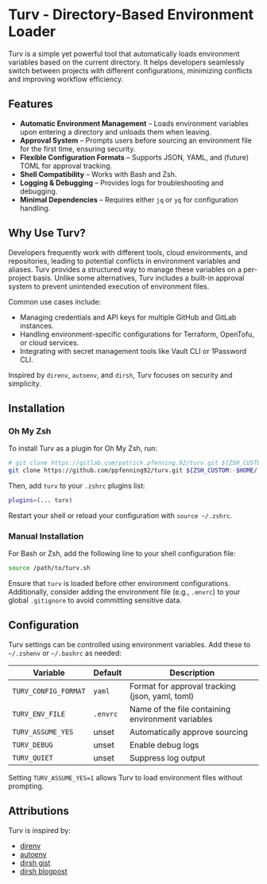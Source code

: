 # Turv - Directory-Based Environment Loader

Turv is a simple yet powerful tool that automatically loads environment variables based on the current directory. It helps developers seamlessly switch between projects with different configurations, minimizing conflicts and improving workflow efficiency.

## Features

- **Automatic Environment Management** – Loads environment variables upon entering a directory and unloads them when leaving.
- **Approval System** – Prompts users before sourcing an environment file for the first time, ensuring security.
- **Flexible Configuration Formats** – Supports JSON, YAML, and (future) TOML for approval tracking.
- **Shell Compatibility** – Works with Bash and Zsh.
- **Logging & Debugging** – Provides logs for troubleshooting and debugging.
- **Minimal Dependencies** – Requires either `jq` or `yq` for configuration handling.

## Why Use Turv?

Developers frequently work with different tools, cloud environments, and repositories, leading to potential conflicts in environment variables and aliases. Turv provides a structured way to manage these variables on a per-project basis. Unlike some alternatives, Turv includes a built-in approval system to prevent unintended execution of environment files.

Common use cases include:
- Managing credentials and API keys for multiple GitHub and GitLab instances.
- Handling environment-specific configurations for Terraform, OpenTofu, or cloud services.
- Integrating with secret management tools like Vault CLI or 1Password CLI.

Inspired by `direnv`, `autoenv`, and `dirsh`, Turv focuses on security and simplicity.

## Installation

### Oh My Zsh

To install Turv as a plugin for Oh My Zsh, run:

```sh
# git clone https://gitlab.com/patrick.pfenning.92/turv.git ${ZSH_CUSTOM:-$HOME/.oh-my-zsh/custom}/plugins/turv
git clone https://github.com/ppfenning92/turv.git ${ZSH_CUSTOM:-$HOME/.oh-my-zsh/custom}/plugins/turv
```

Then, add `turv` to your `.zshrc` plugins list:

```sh
plugins=(... turv)
```

Restart your shell or reload your configuration with `source ~/.zshrc`.

### Manual Installation

For Bash or Zsh, add the following line to your shell configuration file:

```sh
source /path/to/turv.sh
```

Ensure that `turv` is loaded before other environment configurations. Additionally, consider adding the environment file (e.g., `.envrc`) to your global `.gitignore` to avoid committing sensitive data.

## Configuration

Turv settings can be controlled using environment variables. Add these to `~/.zshenv` or `~/.bashrc` as needed:

| Variable             | Default  | Description                                        |
|---------------------|----------|--------------------------------------------------|
| `TURV_CONFIG_FORMAT` | `yaml`   | Format for approval tracking (json, yaml, toml)  |
| `TURV_ENV_FILE`      | `.envrc` | Name of the file containing environment variables |
| `TURV_ASSUME_YES`    | unset    | Automatically approve sourcing                   |
| `TURV_DEBUG`         | unset    | Enable debug logs                                |
| `TURV_QUIET`         | unset    | Suppress log output                             |

Setting `TURV_ASSUME_YES=1` allows Turv to load environment files without prompting.

## Attributions

Turv is inspired by:

- [direnv](https://github.com/direnv/direnv)
- [autoenv](https://github.com/hyperupcall/autoenv)
- [dirsh gist](https://gist.github.com/87c59acf3b53cf1911bc6e3a8055afbf)
- [dirsh blogpost](https://blog.tarkalabs.com/dirsh-5d4650008c65)

